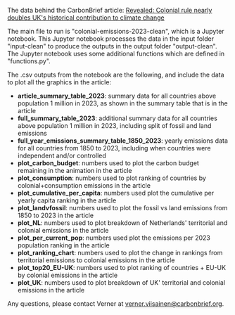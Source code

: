 The data behind the CarbonBrief article: [Revealed: Colonial rule nearly doubles UK's historical contribution to climate change](https://www.carbonbrief.org/revealed-how-colonial-rule-radically-shifts-historical-responsibility-for-climate-change/)

The main file to run is "colonial-emissions-2023-clean", which is a Jupyter notebook.
This Jupyter notebook processes the data in the input folder "input-clean" to produce the outputs in the output folder "output-clean".
The Jupyter notebook uses some additional functions which are defined in "functions.py".

The .csv outputs from the notebook are the following, and include the data to plot all the graphics in the article:
- __article_summary_table_2023__: summary data for all countries above population 1 million in 2023, as shown in the summary table that is in the article
- __full_summary_table_2023__: additional summary data for all countries above population 1 million in 2023, including split of fossil and land emissions
- __full_year_emissions_summary_table_1850_2023__: yearly emissions data for all countries from 1850 to 2023, including when countries were independent and/or controlled
- __plot_carbon_budget__: numbers used to plot the carbon budget remaining in the animation in the article
- __plot_consumption__: numbers used to plot ranking of countries by colonial+consumption emissions in the article
- __plot_cumulative_per_capita__: numbers used plot the cumulative per yearly capita ranking in the article
- __plot_landvfossil__: numbers used to plot the fossil vs land emissions from 1850 to 2023 in the article
- __plot_NL__: numbers used to plot breakdown of Netherlands' territorial and colonial emissions in the article
- __plot_per_current_pop__:  numbers used plot the emissions per 2023 population ranking in the article
- __plot_ranking_chart__: numbers used to plot the change in rankings from territorial emissions to colonial emissions in the article
- __plot_top20_EU-UK__: numbers used to plot ranking of countries + EU-UK by colonial emissions in the article
- __plot_UK__: numbers used to plot breakdown of UK' territorial and colonial emissions in the article

Any questions, please contact Verner at verner.viisainen@carbonbrief.org.

